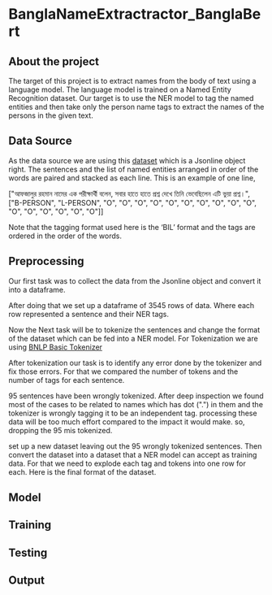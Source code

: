 # BanglaNameExtractractor_BanglaBert
## About the project
The target of this project is to extract names from the body of text using a language model. The language model is trained on a Named Entity Recognition dataset. Our target is to use the NER model to tag the named entities and then take only the person name tags to extract the names of the persons in the given text.

## Data Source
As the data source we are using this [dataset](https://raw.githubusercontent.com/banglakit/bengali-ner-data/master/main.jsonl) which is a Jsonline object right. The sentences and the list of named entities arranged in order of the words are paired and stacked as each line. This is an example of one line, 

["আফজালুর রহমান নামের এক পরীক্ষার্থী বলেন, সবার হাতে হাতে প্রশ্ন দেখে তিনি ভেবেছিলেন এটি ভুয়া প্রশ্ন।", ["B-PERSON", "L-PERSON", "O", "O", "O", "O", "O", "O", "O", "O", "O", "O", "O", "O", "O", "O", "O", "O"]]

Note that the tagging format used here is the ‘BIL’ format and the tags are ordered in the order of the words.

## Preprocessing

Our first task was to collect the data from the Jsonline object and convert it into a  dataframe.


After doing that we set up a dataframe of 3545 rows of data. Where each row represented a sentence and their NER tags. 

Now the Next task will be to tokenize the sentences and change the format of the dataset which can be fed into a NER model. For Tokenization we are using [BNLP Basic Tokenizer](https://github.com/sagorbrur/bnlp/blob/main/docs/README.md#basic-tokenizer) 


After tokenization our task is to identify any error done by the tokenizer and fix those errors. For that we compared the number of tokens and the number of tags for each sentence. 


95 sentences have been wrongly tokenized. After deep inspection we found most of the cases to be related to names which has dot (".") in them and the tokenizer is wrongly tagging it to be an independent tag.
processing these data will be too much effort compared to the impact it would make. so, dropping the 95 mis tokenized.

set up a new dataset leaving out the 95 wrongly tokenized sentences.
Then convert the dataset into a dataset that a NER model can accept as training data. For that we need to explode each tag and tokens into one row for each. Here is the final format of the dataset. 



## Model

## Training

## Testing

## Output

